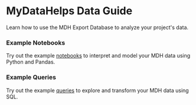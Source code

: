 # MyDataHelps Data Guide

Learn how to use the MDH Export Database to analyze your project's data.

### Example Notebooks

Try out the example [notebooks](https://github.com/CareEvolution/mdh-data-guide/blob/main/notebooks) to interpret and model your MDH data using Python and Pandas.

### Example Queries

Try out the example [queries](https://github.com/CareEvolution/mdh-data-guide/blob/main/queries) to explore and transform your MDH data using SQL.
